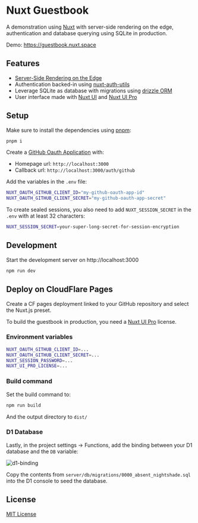 # Nuxt Guestbook

A demonstration using [Nuxt](https://nuxt.com) with server-side rendering on the edge, authentication and database querying using SQLite in production.

Demo: https://guestbook.nuxt.space

## Features

- [Server-Side Rendering on the Edge](https://nuxt.com/blog/nuxt-on-the-edge)
- Authentication backed-in using [nuxt-auth-utils](https://github.com/Atinux/nuxt-auth-utils)
- Leverage SQLite as database with migrations using [drizzle ORM](https://orm.drizzle.team/)
- User interface made with [Nuxt UI](https://ui.nuxt.com) and [Nuxt UI Pro](https://ui.nuxt.com/pro)

## Setup

Make sure to install the dependencies using [pnpm](https://pnpm.io/):

```bash
pnpm i
```

Create a [GitHub Oauth Application](https://github.com/settings/applications/new) with:
- Homepage url: `http://localhost:3000`
- Callback url: `http://localhost:3000/auth/github`

Add the variables in the `.env` file:

```bash
NUXT_OAUTH_GITHUB_CLIENT_ID="my-github-oauth-app-id"
NUXT_OAUTH_GITHUB_CLIENT_SECRET="my-github-oauth-app-secret"
```

To create sealed sessions, you also need to add `NUXT_SESSION_SECRET` in the `.env` with at least 32 characters:

```bash
NUXT_SESSION_SECRET=your-super-long-secret-for-session-encryption
```

## Development

Start the development server on http://localhost:3000

```bash
npm run dev
```

## Deploy on CloudFlare Pages

Create a CF pages deployment linked to your GitHub repository and select the Nuxt.js preset.

To build the guestbook in production, you need a [Nuxt UI Pro](https://ui.nuxt.com/pro) license.

### Environment variables

```bash
NUXT_OAUTH_GITHUB_CLIENT_ID=...
NUXT_OAUTH_GITHUB_CLIENT_SECRET=...
NUXT_SESSION_PASSWORD=...
NUXT_UI_PRO_LICENSE=...
```

### Build command

Set the build command to:

```bash
npm run build
```

And the output directory to `dist/`

### D1 Database

Lastly, in the project settings -> Functions, add the binding between your D1 database and the `DB` variable:

![d1-binding](https://user-images.githubusercontent.com/904724/236021974-d77dfda6-4eb7-4094-ae36-479be73ec35f.png)

Copy the contents from `server/db/migrations/0000_absent_nightshade.sql` into the D1 console to seed the database.

## License

[MIT License](./LICENSE)
